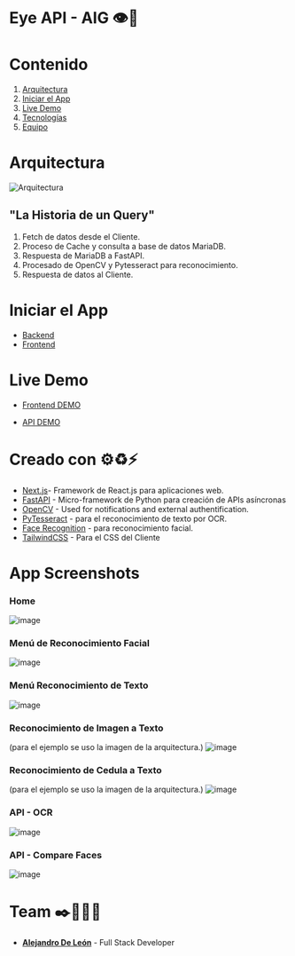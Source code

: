 <a name="EcoBridge"></a>
# Eye API - AIG 👁🚀
# Contenido

1. [Arquitectura](#Arquitectura)
2. [Iniciar el App](#Getting_Started)
3. [Live Demo](#Live_Demo)
4. [Tecnologías](#Technologies)
5. [Equipo](#Team)

<a name="Arquitectura"></a>
# Arquitectura
![Arquitectura](https://user-images.githubusercontent.com/63655402/126729066-a7fc753a-24ee-4461-9d68-62e4c76bd9ba.jpg)


## "La Historia de un Query"

1. Fetch de datos desde el Cliente.
2. Proceso de Cache y consulta a base de datos MariaDB.
3. Respuesta de MariaDB a FastAPI.
4. Procesado de OpenCV y Pytesseract para reconocimiento.
5. Respuesta de datos al Cliente.
<a name="roadmap"></a>

<a name="Getting_Started"></a>
# Iniciar el App


- [Backend](backend/README.md)
- [Frontend](frontend/README.md)

<a name="Live_Demo"></a>
# Live Demo

- [Frontend DEMO](https://ecobridge.mybluemix.net)

- [API DEMO](https://ecobridge-api.mybluemix.net/docs)
<a name="Technologies"></a>
# Creado con ⚙♻⚡

* [Next.js](https://flutter.dev/)- Framework de React.js para aplicaciones web.
* [FastAPI](https://nodejs.org/en/) - Micro-framework de Python para creación de APIs asíncronas
* [OpenCV](https://pypi.org/project/opencv-python/) - Used for notifications and external authentification. 
* [PyTesseract](https://pypi.org/project/pytesseract/) - para el reconocimiento de texto por OCR.
* [Face Recognition](https://github.com/ageitgey/face_recognition) - para reconocimiento facial.
* [TailwindCSS](https://tailwindcss.com/docs/) - Para el CSS del Cliente

<!--<a name="App_Screenshots"></a>-->
# App Screenshots

### Home

![image](https://user-images.githubusercontent.com/63655402/126728058-27c562e8-f9e7-430c-9a33-0ff66052178d.png)

### Menú de Reconocimiento Facial
![image](https://user-images.githubusercontent.com/63655402/126728085-a32ba3f2-176c-42c2-80ad-eeb6514d45d6.png)

### Menú Reconocimiento de Texto
![image](https://user-images.githubusercontent.com/63655402/126728169-f6d82f57-01f4-4efc-920e-95ba9903e54b.png)

### Reconocimiento de Imagen a Texto 
(para el ejemplo se uso la imagen de la arquitectura.)
![image](https://user-images.githubusercontent.com/63655402/126743899-1085cbf7-0df9-44d9-9140-642b20a29a7a.png)
 
 ### Reconocimiento de Cedula a Texto 
(para el ejemplo se uso la imagen de la arquitectura.)
![image](https://user-images.githubusercontent.com/63655402/126747023-9b10a10f-13d6-4242-b3a0-bfb121b078d9.png)
 
 ### API - OCR
 ![image](https://user-images.githubusercontent.com/63655402/126737561-c47d72e8-0d4f-4eb0-afce-81107f318870.png)
 
 ### API - Compare Faces
 ![image](https://user-images.githubusercontent.com/63655402/126737660-781de00a-3bb9-47f8-8b86-64ff9bbd219f.png)

 
<a name="Team"></a>
# Team ✒️👨🏽‍💻
* [**Alejandro De León**](https://www.alejoend.codes/) - Full Stack Developer
